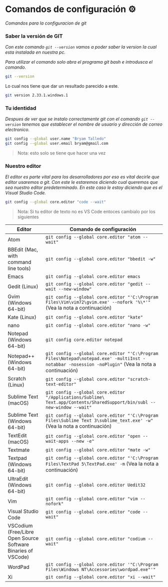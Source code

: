 # Comandos de configuración ⚙

_Comandos para la configuracion de git_

### Saber la versión de GIT

_Con este comando `git --version` vamos a poder saber la version la cual esta instalada en nuestra pc._

_Para utilizar el comando solo abra el programa git bash e introdusca el comando._

```bash
git --version
```

Lo cual nos tiene que dar un resultado parecido a este.

```bash
git version 2.33.1.windows.1
```

### Tu identidad

_Despues de ver que se instalo correctamente git con el comando `git --version` tenemos que establecer el nombre de usuario y dirección de correo electronico._

```bash
git config --global user.name "Bryam Talledo"
git config --global user.email bryam@gmail.com
```

> Nota: esto solo se tiene que hacer una vez

### Nuestro editor

_El editor es parte vital para los desarrolladores por eso es vital decirle que editor usaremos a git._
_Con este le estaremos diciendo cual queremos que sea nuestro editor predeterminado. En este caso le estoy diciendo que es el Visual Studio Code._

```bash
git config --global core.editor "code --wait"
```

> Nota: Si tu editor de texto no es VS Code entoces cambialo por los siguientes

| Editor                                | Comando de configuración                                                                                                                 |
| ------------------------------------- | ---------------------------------------------------------------------------------------------------------------------------------------- |
| Atom                                  | `git config --global core.editor "atom --wait"`                                                                                            |
| BBEdit (Mac, with command line tools) | `git config --global core.editor "bbedit -w"`                                                                                              |
| Emacs                                 | `git config --global core.editor emacs`                                                                                                    |
| Gedit (Linux)                         | `git config --global core.editor "gedit --wait --new-window"`                                                                              |
| Gvim (Windows 64-bit)                 | `git config --global core.editor "'C:\Program Files\Vim\vim72\gvim.exe' --nofork '%\*'"` (Vea la nota a continuación)                             |
| Kate (Linux)                          | `git config --global core.editor "kate"`                                                                                                   |
| nano                                  | `git config --global core.editor "nano -w"`                                                                                                |
| Notepad (Windows 64-bit)              | `git config core.editor notepad`                                                                                                           |
| Notepad++ (Windows 64-bit)            | `git config --global core.editor "'C:\Program Files\Notepad\notepad.exe' -multiInst -notabbar -nosession -noPlugin"` (Vea la nota a continuación) |
| Scratch (Linux)                       | `git config --global core.editor "scratch-text-editor"`                                                                                    |
| Sublime Text (macOS)                  | `git config --global core.editor "/Applications/Sublime\ Text.app/Contents/SharedSupport/bin/subl --new-window --wait"`                    |
| Sublime Text (Windows 64-bit)         | `git config --global core.editor "'C:\Program Files\Sublime Text 3\sublime_text.exe' -w"` (Vea la nota a continuación)                            |
| TextEdit (macOS)                      | `git config --global core.editor "open --wait-apps --new -e"`                                                                              |
| Textmate                              | `git config --global core.editor "mate -w"`                                                                                                |
| Textpad (Windows 64-bit)              | `git config --global core.editor "'C:\Program Files\TextPad 5\TextPad.exe' -m` (Vea la nota a continuación)                                       |
| UltraEdit (Windows 64-bit)            | `git config --global core.editor Uedit32`                                                                                                  |
| Vim                                   | `git config --global core.editor "vim --nofork"`                                                                                           |
| Visual Studio Code                    | `git config --global core.editor "code --wait"`                                                                                            |
| VSCodium (Free/Libre Open Source Software Binaries of VSCode)                    | `git config --global core.editor "codium --wait"`
| WordPad             | `git config --global core.editor '"C:\Program Files\Windows NT\Accessories\wordpad.exe"'"`                                       |
| Xi             | `git config --global core.editor "xi --wait"`                                       |
